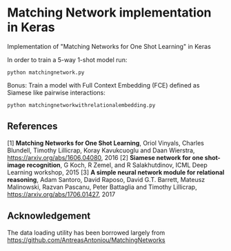 # Matching Network implementation in Keras
Implementation of "Matching Networks for One Shot Learning" in Keras

In order to train a 5-way 1-shot model run:
```
python matchingnetwork.py
```
Bonus:
Train a model with Full Context Embedding (FCE) defined as Siamese like pairwise interactions:
```
python matchingnetworkwithrelationalembedding.py
```

## References
[1] **Matching Networks for One Shot Learning**, Oriol Vinyals, Charles Blundell, Timothy Lillicrap, Koray Kavukcuoglu and Daan Wierstra, https://arxiv.org/abs/1606.04080, 2016
[2] **Siamese network for one shot-image recognition**, G Koch, R Zemel, and R Salakhutdinov, ICML Deep Learning workshop, 2015
[3] **A simple neural network module for relational reasoning**, Adam Santoro, David Raposo, David G.T. Barrett, Mateusz Malinowski, Razvan Pascanu, Peter Battaglia and Timothy Lillicrap, https://arxiv.org/abs/1706.01427, 2017

## Acknowledgement
The data loading utility has been borrowed largely from https://github.com/AntreasAntoniou/MatchingNetworks
